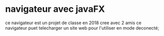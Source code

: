 # navigateur avec javaFX
ce navigateur est un projet de classe en 2018 cree avec 2 amis ce navigateur puet telecharger un site web pour l'utiliser en mode deconecté;
